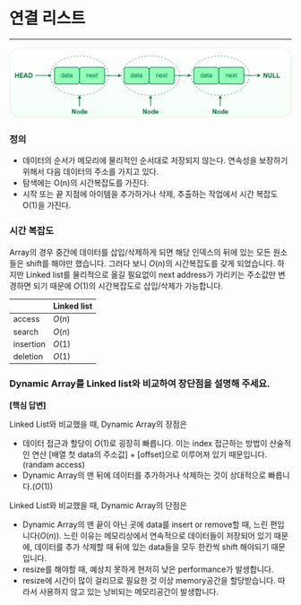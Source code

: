 # 연결 리스트

---

![img.png](../../../img/연결리스트.png)

### 정의
- 데이터의 순서가 메모리에 물리적인 순서대로 저장되지 않는다. 연속성을 보장하기 위해서 다음 데이터의 주소를 가지고 있다.
- 탐색에는 O(n)의 시간복잡도를 가진다.
- 시작 또는 끝 지점에 아이템을 추가하거나 삭제, 추출하는 작업에서 시간 복잡도 O(1)을 가진다.

### 시간 복잡도

Array의 경우 중간에 데이터를 삽입/삭제하게 되면 해당 인덱스의 뒤에 있는 모든 원소들은 shift를 해야만 했습니다. 그러다 보니 $O(n)$의 시간복잡도를 갖게 되었습니다. 하지만 Linked list를 물리적으로 옮길 필요없이 next address가 가리키는 주소값만 변경하면 되기 때문에 $O(1)$의 시간복잡도로 삽입/삭제가 가능합니다.

|  | Linked list |
| --- | --- |
| access | $O(n)$ |
| search | $O(n)$ |
| insertion | $O(1)$ |
| deletion | $O(1)$ |


### Dynamic Array를 Linked list와 비교하여 장단점을 설명해 주세요.

**[핵심 답변]**

Linked List와 비교했을 때, Dynamic Array의 장점은

- 데이터 접근과 할당이 $O(1)$로 굉장히 빠릅니다. 이는 index 접근하는 방법이 산술적인 연산 [배열 첫 data의 주소값] + [offset]으로 이루어져 있기 때문입니다. (randam access)
- Dynamic Array의 맨 뒤에 데이터를 추가하거나 삭제하는 것이 상대적으로 빠릅니다.($O(1)$)

Linked List와 비교했을 때, Dynamic Array의 단점은

- Dynamic Array의 맨 끝이 아닌 곳에 data를 insert or remove할 때, 느린 편입니다($O(n)$).  느린 이유는 메모리상에서 연속적으로 데이터들이 저장되어 있기 때문에, 데이터를 추가 삭제할 때 뒤에 있는 data들을 모두 한칸씩 shift 해야되기 때문입니다.
- resize를 해야할 때, 예상치 못하게 현저히 낮은 performance가 발생합니다.
- resize에 시간이 많이 걸리므로 필요한 것 이상 memory공간을 할당받습니다. 따라서 사용하지 않고 있는 낭비되는 메모리공간이 발생합니다.
